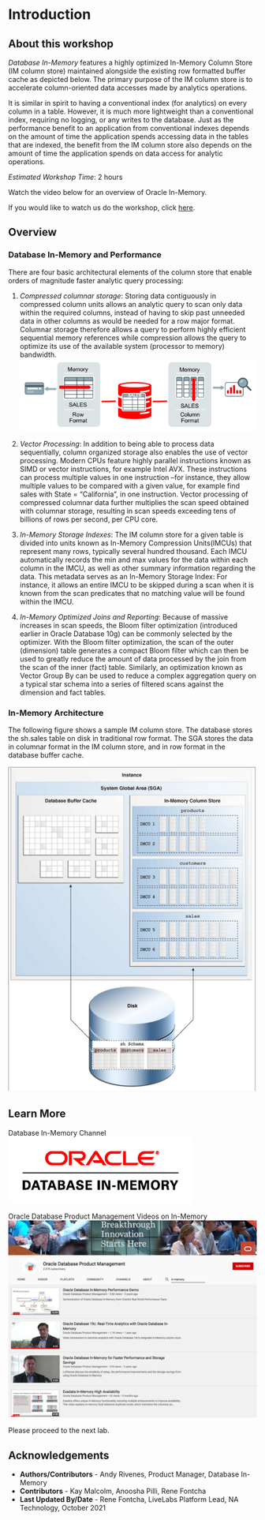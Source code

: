 # Introduction

## About this workshop

*Database In-Memory* features a highly optimized In-Memory Column Store (IM column store) maintained alongside the existing row formatted buffer cache as depicted below. The primary purpose of the IM column store is to accelerate column-oriented data accesses made by analytics operations.

It is similar in spirit to having a conventional index (for analytics) on every column in a table. However, it is much more lightweight than a conventional index, requiring no logging, or any writes to the database. Just as the performance benefit to an application from conventional indexes depends on the amount of time the application spends accessing data in the tables that are indexed, the benefit from the IM column store also depends on the amount of time the application spends on data access for analytic operations.

*Estimated Workshop Time*: 2 hours

Watch the video below for an overview of Oracle In-Memory.

[](youtube:JGM1taVRZHs)

<if type="odbw">If you would like to watch us do the workshop, click [here](https://youtu.be/QzCnO_Me97g).</if>

## Overview
### Database In-Memory and Performance

There are four basic architectural elements of the column store that enable orders of magnitude faster analytic query processing:  

1. *Compressed columnar storage*: Storing data contiguously in compressed column units allows an analytic query to scan only data within the required columns, instead of having to skip past unneeded data in other columns as would be needed for a row major format. Columnar storage therefore allows a query to perform highly efficient sequential memory references while compression allows the query to optimize its use of the available system (processor to memory) bandwidth.
   ![](./images/DBIM.png " ")

2. *Vector Processing*: In addition to being able to process data sequentially, column organized storage also enables the use of vector processing. Modern CPUs feature highly parallel instructions known as SIMD or vector instructions, for example Intel AVX. These instructions can process multiple values in one instruction –for instance, they allow multiple values to be compared with a given value, for example find sales with State = “California”, in one instruction. Vector processing of compressed columnar data further multiplies the scan speed obtained with columnar storage, resulting in scan speeds exceeding tens of billions of rows per second, per CPU core.

3. *In-Memory Storage Indexes*: The IM column store for a given table is divided into units known as In-Memory Compression Units(IMCUs) that represent many rows, typically several hundred thousand. Each IMCU automatically records the min and max values for the data within each column in the IMCU, as well as other summary information regarding the data. This metadata serves as an In-Memory Storage Index:  For instance, it allows an entire IMCU to be skipped during a scan when it is known from the scan predicates that no matching value will be found within the IMCU.

4. *In-Memory Optimized Joins and Reporting*: Because of massive increases in scan speeds, the Bloom filter optimization (introduced earlier in Oracle Database 10g) can be commonly selected by the optimizer. With the Bloom filter optimization, the scan of the outer (dimension) table generates a compact Bloom filter which can then be used to greatly reduce the amount of data processed by the join from the scan of the inner (fact) table. Similarly, an optimization known as Vector Group By can be used to reduce a complex aggregation query on a typical star schema into a series of filtered scans against the dimension and fact tables.

### In-Memory Architecture

The following figure shows a sample IM column store. The database stores the sh.sales table on disk in traditional row format. The SGA stores the data in columnar format in the IM column store, and in row format in the database buffer cache.

![](./images/arch.png " ")

## Learn More

Database In-Memory Channel
<a href="https://www.youtube.com/channel/UCSYHgTG68nrHa5aTGfFH4pA">![](./images/inmem.png " ") </a>

Oracle Database Product Management Videos on In-Memory
<a href="https://www.youtube.com/channel/UCr6mzwq_gcdsefQWBI72wIQ/search?query=in-memory">![](./images/youtube.png " ") </a>

Please proceed to the next lab.

## Acknowledgements

- **Authors/Contributors** - Andy Rivenes, Product Manager, Database In-Memory
- **Contributors** - Kay Malcolm, Anoosha Pilli, Rene Fontcha
- **Last Updated By/Date** - Rene Fontcha, LiveLabs Platform Lead, NA Technology, October 2021

